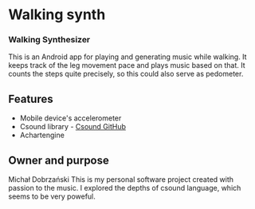 # Walking synth #

### Walking Synthesizer ###

This is an Android app for playing and generating music while walking.
It keeps track of the leg movement pace and plays music based on that.
It counts the steps quite precisely, so this could also serve as pedometer.

## Features ##
* Mobile device's accelerometer
* Csound library - [Csound GitHub](https://csound.github.io/)
* Achartengine

## Owner and purpose ##
Michał Dobrzański
This is my personal software project created with passion to the music. I explored the depths of csound language, which seems to be very poweful.
